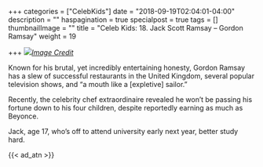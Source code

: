 +++
categories = ["CelebKids"]
date = "2018-09-19T02:04:01-04:00"
description = ""
haspagination = true
specialpost = true
tags = []
thumbnailImage = ""
title = "Celeb Kids: 18. Jack Scott Ramsay – Gordon Ramsay"
weight = 19

+++
![](/uploads/23.jpg)[_Image Credit_](http://americanupbeat.com/kids-of-famous-parents-where-are-they-now/26/)

Known for his brutal, yet incredibly entertaining honesty, Gordon Ramsay has a slew of successful restaurants in the United Kingdom, several popular television shows, and “a mouth like a \[expletive\] sailor.”

Recently, the celebrity chef extraordinaire revealed he won’t be passing his fortune down to his four children, despite reportedly earning as much as Beyonce.

Jack, age 17, who’s off to attend university early next year, better study hard.

{{< ad_atn >}}